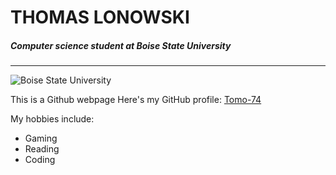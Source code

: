 # THOMAS LONOWSKI
##### Computer science student at Boise State University
---------------------------------------------------------

![Boise State University](http://pvmapper.org/img/BSU.jpg)

This is a Github webpage
Here's my GitHub profile: [Tomo-74](https://content.sportslogos.net/logos/30/617/full/7592_boise_state_broncos-alternate-2013.png)

My hobbies include:
- Gaming
- Reading
- Coding
